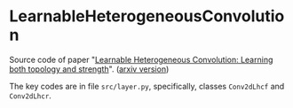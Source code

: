 # LearnableHeterogeneousConvolution

Source code of paper "[Learnable Heterogeneous Convolution: Learning both topology and strength](https://www.sciencedirect.com/science/article/abs/pii/S089360802100126X)". ([arxiv version]())

The key codes are in file ``src/layer.py``, specifically, classes ``Conv2dLhcf`` and ``Conv2dLhcr``.
